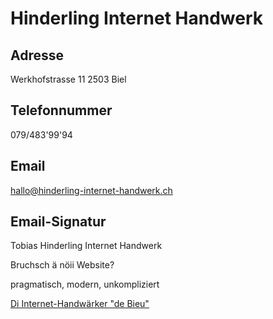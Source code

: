 # Hinderling Internet Handwerk

## Adresse
Werkhofstrasse 11
2503 Biel

## Telefonnummer
079/483'99'94

## Email
hallo@hinderling-internet-handwerk.ch

## Email-Signatur
Tobias Hinderling
Internet Handwerk

Bruchsch ä nöii Website?

pragmatisch, modern, unkompliziert

[Di Internet-Handwärker "de Bieu"](https://www.hinderling-internet-handwerk.ch)